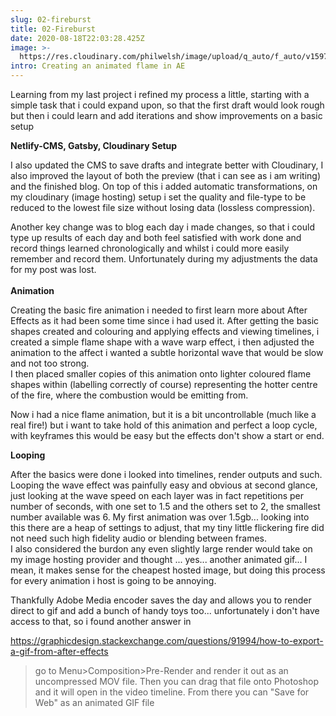 ```yaml
---
slug: 02-fireburst
title: 02-Fireburst
date: 2020-08-18T22:03:28.425Z
image: >-
  https://res.cloudinary.com/philwelsh/image/upload/q_auto/f_auto/v1597788271/projects/fireburst/pngtree-fire-logo-icon-design-template-vector-png-image_705401_t1df33.jpg
intro: Creating an animated flame in AE
---
```

Learning from my last project i refined my process a little, starting with a simple task that i could expand upon, so that the first draft would look rough but then i could learn and add iterations and show improvements on a basic setup

**Netlify-CMS, Gatsby, Cloudinary Setup**

I also updated the CMS to save drafts and integrate better with Cloudinary, I also improved the layout of both the preview (that i can see as i am writing) and the finished blog. On top of this i added automatic transformations, on my cloudinary (image hosting) setup i set the quality and file-type to be reduced to the lowest file size without losing data (lossless compression).

Another key change was to blog each day i made changes, so that i could type up results of each day and both feel satisfied with work done and record things learned chronologically and whilst i could more easily remember and record them. Unfortunately during my adjustments the data for my post was lost.\
\
**Animation**

Creating the basic fire animation i needed to first learn more about After Effects as it had been some time since i had used it. After getting the basic shapes created and colouring and applying effects and viewing timelines, i created a simple flame shape with a wave warp effect, i then adjusted the animation to the affect i wanted a subtle horizontal wave that would be slow and not too strong.\
I then placed smaller copies of this animation onto lighter coloured flame shapes within (labelling correctly of course) representing the hotter centre of the fire, where the combustion would be emitting from.

Now i had a nice flame animation, but it is a bit uncontrollable (much like a real fire!) but i want to take hold of this animation and perfect a loop cycle, with keyframes this would be easy but the effects don't show a start or end.

**Looping**

After the basics were done i looked into timelines, render outputs and such. Looping the wave effect was painfully easy and obvious at second glance, just looking at the wave speed on each layer was in fact repetitions per number of seconds, with one set to 1.5 and the others set to 2, the smallest number available was 6. My first animation was over 1.5gb... looking into this there are a heap of settings to adjust, that my tiny little flickering fire did not need such high fidelity audio or blending between frames. \
I also considered the burdon any even slightly large render would take on my image hosting provider and thought ... yes... another animated gif... I mean, it makes sense for the cheapest hosted image, but doing this process for every animation i host is going to be annoying. 

Thankfully Adobe Media encoder saves the day and allows you to render direct to gif and add a bunch of handy toys too... unfortunately i don't have access to that, so i found another answer in 

<https://graphicdesign.stackexchange.com/questions/91994/how-to-export-a-gif-from-after-effects>

> go to Menu>Composition>Pre-Render and render it out as an uncompressed MOV file. Then you can drag that file onto Photoshop and it will open in the video timeline. From there you can "Save for Web" as an animated GIF file
